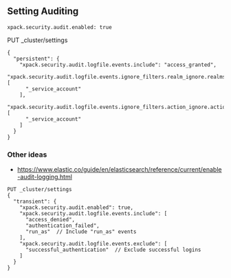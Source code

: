 ## Setting Auditing

```
xpack.security.audit.enabled: true
```

PUT _cluster/settings

```
{
  "persistent": {
    "xpack.security.audit.logfile.events.include": "access_granted",
    "xpack.security.audit.logfile.events.ignore_filters.realm_ignore.realms": [
      "_service_account"
    ],
    "xpack.security.audit.logfile.events.ignore_filters.action_ignore.actions": [
      "_service_account"
    ]
  }
}
```

### Other ideas
- https://www.elastic.co/guide/en/elasticsearch/reference/current/enable-audit-logging.html 
```
PUT _cluster/settings
{
  "transient": {
    "xpack.security.audit.enabled": true,
    "xpack.security.audit.logfile.events.include": [
      "access_denied",
      "authentication_failed",
      "run_as"  // Include "run_as" events
    ],
    "xpack.security.audit.logfile.events.exclude": [
      "successful_authentication"  // Exclude successful logins
    ]
  }
}
```
